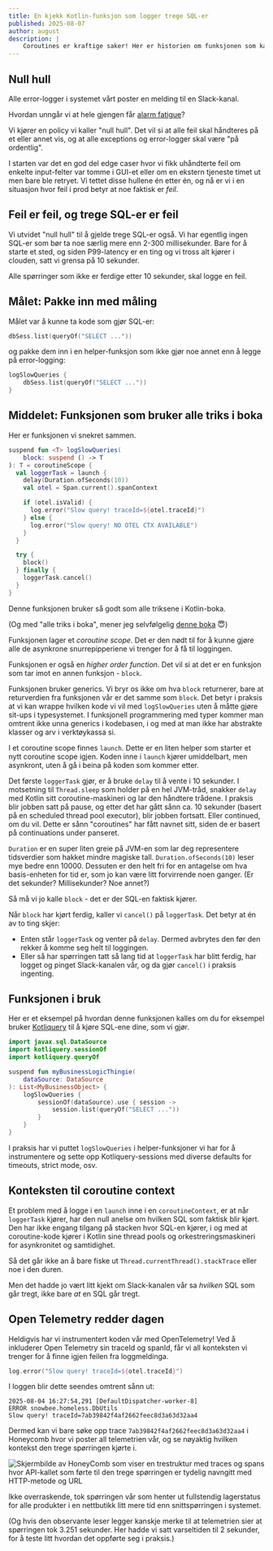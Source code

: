 ```yaml
---
title: En kjekk Kotlin-funksjon som logger trege SQL-er
published: 2025-08-07
author: august
description: |
    Coroutines er kraftige saker! Her er historien om funksjonen som kan pakke inn SQL-er (og hva som helst async, egentlig), og roper ut om spørringen tok lengere tid enn 10 sekunder.
---
```


## Null hull

Alle error-logger i systemet vårt poster en melding til en Slack-kanal.

Hvordan unngår vi at hele gjengen får [alarm fatigue](https://www.ncbi.nlm.nih.gov/books/NBK555522/)?

Vi kjører en policy vi kaller "null hull". Det vil si at alle feil skal håndteres på et eller annet vis, og at alle exceptions og error-logger skal være "på ordentlig".

I starten var det en god del edge caser hvor vi fikk uhåndterte feil om enkelte input-felter var tomme i GUI-et eller om en ekstern tjeneste timet ut men bare ble retryet. Vi tettet disse hullene én etter én, og nå er vi i en situasjon hvor feil i prod betyr at noe faktisk er _feil_.

## Feil er feil, og trege SQL-er er feil

Vi utvidet "null hull" til å gjelde trege SQL-er også. Vi har egentlig ingen SQL-er som bør ta noe særlig mere enn 2-300 millisekunder. Bare for å starte et sted, og siden P99-latency er en ting og vi tross alt kjører i clouden, satt vi grensa på 10 sekunder.

Alle spørringer som ikke er ferdige etter 10 sekunder, skal logge en feil.

## Målet: Pakke inn med måling

Målet var å kunne ta kode som gjør SQL-er:

```kotlin
dbSess.list(queryOf("SELECT ..."))
```

og pakke dem inn i en helper-funksjon som ikke gjør noe annet enn å legge på error-logging:

```kotlin
logSlowQueries {
    dbSess.list(queryOf("SELECT ..."))
}
```

## Middelet: Funksjonen som bruker alle triks i boka

Her er funksjonen vi snekret sammen.

```kotlin
suspend fun <T> logSlowQueries(
    block: suspend () -> T
): T = coroutineScope {
  val loggerTask = launch {
    delay(Duration.ofSeconds(10))
    val otel = Span.current().spanContext

    if (otel.isValid) {
      log.error("Slow query! traceId=${otel.traceId}")
    } else {
      log.error("Slow query! NO OTEL CTX AVAILABLE")
    }
  }

  try {
    block()
  } finally {
    loggerTask.cancel()
  }
}
```

Denne funksjonen bruker så godt som alle triksene i Kotlin-boka.

(Og med "alle triks i boka", mener jeg selvfølgelig [denne boka](https://www.amazon.com/Pro-Kotlin-Apps-Scratch-Production-ready/dp/1484290569) 😇)

Funksjonen lager et _coroutine scope_. Det er den nødt til for å kunne gjøre alle de asynkrone snurrepipperiene vi trenger for å få til loggingen.

Funksjonen er også en _higher order function_. Det vil si at det er en funksjon som tar imot en annen funksjon - `block`. 

Funksjonen bruker generics. Vi bryr os ikke om hva `block` returnerer, bare at returverdien fra funksjonen vår er det samme som `block`. Det betyr i praksis at vi kan wrappe hvilken kode vi vil med `logSlowQueries` uten å måtte gjøre sit-ups i typesystemet. I funksjonell programmering med typer kommer man omtrent ikke unna generics i kodebasen, i og med at man ikke har abstrakte klasser og arv i verktøykassa si. 

I et coroutine scope finnes `launch`. Dette er en liten helper som starter et nytt coroutine scope igjen. Koden inne i `launch` kjører umiddelbart, men asynkront, uten å gå i beina på koden som kommer etter.

Det første `loggerTask` gjør, er å bruke `delay` til å vente i 10 sekunder. I motsetning til `Thread.sleep` som holder på en hel JVM-tråd, snakker `delay` med Kotlin sitt coroutine-maskineri og lar den håndtere trådene. I praksis blir jobben satt på pause, og etter det har gått sånn ca. 10 sekunder (basert på en scheduled thread pool executor), blir jobben fortsatt. Eller continued, om du vil. Dette er sånn "coroutines" har fått navnet sitt, siden de er basert på continuations under panseret.

`Duration` er en super liten greie på JVM-en som lar deg representere tidsverdier som hakket mindre magiske tall. `Duration.ofSeconds(10)` leser mye bedre enn 10000. Dessuten er den helt fri for en antagelse om hva basis-enheten for tid er, som jo kan være litt forvirrende noen ganger. (Er det sekunder? Millisekunder? Noe annet?)

Så må vi jo kalle `block` - det er der SQL-en faktisk kjører.

Når `block` har kjørt ferdig, kaller vi `cancel()` på `loggerTask`. Det betyr at én av to ting skjer:

* Enten står `loggerTask` og venter på `delay`. Dermed avbrytes den før den rekker å komme seg helt til loggingen.
* Eller så har spørringen tatt så lang tid at `loggerTask` har blitt ferdig, har logget og pinget Slack-kanalen vår, og da gjør `cancel()` i praksis ingenting.


## Funksjonen i bruk

Her er et eksempel på hvordan denne funksjonen kalles om du for eksempel bruker [Kotliquery](github.com/seratch/kotliquery) til å kjøre SQL-ene dine, som vi gjør.


```kotlin
import javax.sql.DataSource
import kotliquery.sessionOf
import kotliquery.queryOf

suspend fun myBusinessLogicThingie(
    dataSource: DataSource
): List<MyBusinessObject> {
    logSlowQueries {
        sessionOf(dataSource).use { session ->
            session.list(queryOf("SELECT ..."))
        }
    }
}
```

I praksis har vi puttet `logSlowQueries` i helper-funksjoner vi har for å instrumentere og sette opp Kotliquery-sessions med diverse defaults for timeouts, strict mode, osv.

## Konteksten til coroutine context

Et problem med å logge i en `launch` inne i en `coroutineContext`, er at når `loggerTask` kjører, har den null anelse om hvilken SQL som faktisk blir kjørt. Den har ikke engang tilgang på stacken hvor SQL-en kjører, i og med at coroutine-kode kjører i Kotlin sine thread pools og orkestreringsmaskineri for asynkronitet og samtidighet.

Så det går ikke an å bare fiske ut `Thread.currentThread().stackTrace` eller noe i den duren.

Men det hadde jo vært litt kjekt om Slack-kanalen vår sa _hvilken_ SQL som går tregt, ikke bare _at_ en SQL går tregt.

## Open Telemetry redder dagen

Heldigvis har vi instrumentert koden vår med OpenTelemetry! Ved å inkluderer Open Telemetry sin traceId og spanId, får vi all konteksten vi trenger for å finne igjen feilen fra loggmeldinga.

```kotlin
log.error("Slow query! traceId=${otel.traceId}")
```

I loggen blir dette seendes omtrent sånn ut:

```
2025-08-04 16:27:54,291 [DefaultDispatcher-worker-8] 
ERROR snowbee.homeless.DbUtils 
Slow query! traceId=7ab39842f4af2662feec8d3a63d32aa4
```

Dermed kan vi bare søke opp trace `7ab39842f4af2662feec8d3a63d32aa4` i Honeycomb hvor vi poster all telemetrien vår, og se nøyaktig hvilken kontekst den trege spørringen kjørte i.

![Skjermbilde av HoneyComb som viser en trestruktur med traces og spans hvor API-kallet som førte til den trege spørringen er tydelig navngitt med HTTP-metode og URL](/images/2025-kotlin-coroutines-logg-trege-sporringer/honeycomb_context.png)

Ikke overraskende, tok spørringen vår som henter ut fullstendig lagerstatus for alle produkter i en nettbutikk litt mere tid enn snittspørringen i systemet. 

(Og hvis den observante leser legger kanskje merke til at telemetrien sier at spørringen tok 3.251 sekunder. Her hadde vi satt varseltiden til 2 sekunder, for å teste litt hvordan det oppførte seg i praksis.)